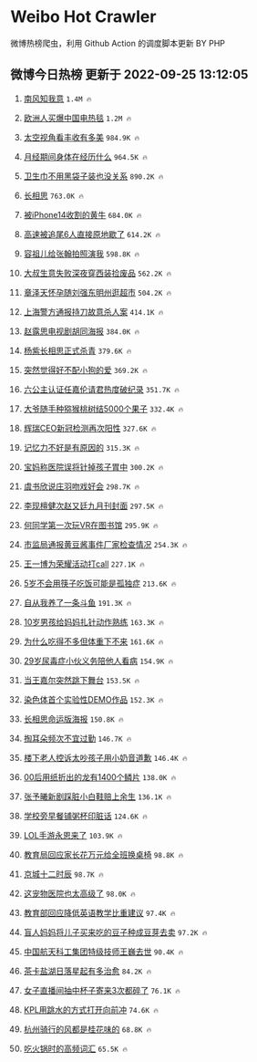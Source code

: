 # Weibo Hot Crawler 



微博热榜爬虫，利用 Github Action 的调度脚本更新 BY PHP 


## 微博今日热榜 更新于 2022-09-25 13:12:05 
1. [南风知我意](https://s.weibo.com/weibo?q=%E5%8D%97%E9%A3%8E%E7%9F%A5%E6%88%91%E6%84%8F&t=31&band_rank=1&Refer=top) `1.4M 🔥` 

1. [欧洲人买爆中国电热毯](https://s.weibo.com/weibo?q=%23%E6%AC%A7%E6%B4%B2%E4%BA%BA%E4%B9%B0%E7%88%86%E4%B8%AD%E5%9B%BD%E7%94%B5%E7%83%AD%E6%AF%AF%23&t=31&band_rank=2&Refer=top) `1.2M 🔥` 

1. [太空视角看丰收有多美](https://s.weibo.com/weibo?q=%23%E5%A4%AA%E7%A9%BA%E8%A7%86%E8%A7%92%E7%9C%8B%E4%B8%B0%E6%94%B6%E6%9C%89%E5%A4%9A%E7%BE%8E%23&t=31&band_rank=3&Refer=top) `984.9K 🔥` 

1. [月经期间身体在经历什么](https://s.weibo.com/weibo?q=%23%E6%9C%88%E7%BB%8F%E6%9C%9F%E9%97%B4%E8%BA%AB%E4%BD%93%E5%9C%A8%E7%BB%8F%E5%8E%86%E4%BB%80%E4%B9%88%23&t=31&band_rank=4&Refer=top) `964.5K 🔥` 

1. [卫生巾不用黑袋子装也没关系](https://s.weibo.com/weibo?q=%23%E5%8D%AB%E7%94%9F%E5%B7%BE%E4%B8%8D%E7%94%A8%E9%BB%91%E8%A2%8B%E5%AD%90%E8%A3%85%E4%B9%9F%E6%B2%A1%E5%85%B3%E7%B3%BB%23&t=31&band_rank=5&Refer=top) `890.2K 🔥` 

1. [长相思](https://s.weibo.com/weibo?q=%E9%95%BF%E7%9B%B8%E6%80%9D&t=31&band_rank=6&Refer=top) `763.0K 🔥` 

1. [被iPhone14收割的黄牛](https://s.weibo.com/weibo?q=%23%E8%A2%ABiPhone14%E6%94%B6%E5%89%B2%E7%9A%84%E9%BB%84%E7%89%9B%23&t=31&band_rank=7&Refer=top) `684.0K 🔥` 

1. [高速被追尾6人直接原地歇了](https://s.weibo.com/weibo?q=%23%E9%AB%98%E9%80%9F%E8%A2%AB%E8%BF%BD%E5%B0%BE6%E4%BA%BA%E7%9B%B4%E6%8E%A5%E5%8E%9F%E5%9C%B0%E6%AD%87%E4%BA%86%23&t=31&band_rank=8&Refer=top) `614.2K 🔥` 

1. [容祖儿给张翰拍照演我](https://s.weibo.com/weibo?q=%23%E5%AE%B9%E7%A5%96%E5%84%BF%E7%BB%99%E5%BC%A0%E7%BF%B0%E6%8B%8D%E7%85%A7%E6%BC%94%E6%88%91%23&t=31&band_rank=9&Refer=top) `598.8K 🔥` 

1. [大叔生意失败深夜穿西装捡废品](https://s.weibo.com/weibo?q=%23%E5%A4%A7%E5%8F%94%E7%94%9F%E6%84%8F%E5%A4%B1%E8%B4%A5%E6%B7%B1%E5%A4%9C%E7%A9%BF%E8%A5%BF%E8%A3%85%E6%8D%A1%E5%BA%9F%E5%93%81%23&t=31&band_rank=10&Refer=top) `562.2K 🔥` 

1. [章泽天怀孕随刘强东明州逛超市](https://s.weibo.com/weibo?q=%23%E7%AB%A0%E6%B3%BD%E5%A4%A9%E6%80%80%E5%AD%95%E9%9A%8F%E5%88%98%E5%BC%BA%E4%B8%9C%E6%98%8E%E5%B7%9E%E9%80%9B%E8%B6%85%E5%B8%82%23&t=31&band_rank=11&Refer=top) `504.2K 🔥` 

1. [上海警方通报持刀故意杀人案](https://s.weibo.com/weibo?q=%E4%B8%8A%E6%B5%B7%E8%AD%A6%E6%96%B9%E9%80%9A%E6%8A%A5%E6%8C%81%E5%88%80%E6%95%85%E6%84%8F%E6%9D%80%E4%BA%BA%E6%A1%88&t=31&band_rank=12&Refer=top) `414.1K 🔥` 

1. [赵露思电视剧胡同海报](https://s.weibo.com/weibo?q=%23%E8%B5%B5%E9%9C%B2%E6%80%9D%E7%94%B5%E8%A7%86%E5%89%A7%E8%83%A1%E5%90%8C%E6%B5%B7%E6%8A%A5%23&t=31&band_rank=13&Refer=top) `384.0K 🔥` 

1. [杨紫长相思正式杀青](https://s.weibo.com/weibo?q=%23%E6%9D%A8%E7%B4%AB%E9%95%BF%E7%9B%B8%E6%80%9D%E6%AD%A3%E5%BC%8F%E6%9D%80%E9%9D%92%23&t=31&band_rank=14&Refer=top) `379.6K 🔥` 

1. [突然觉得好不配小狗的爱](https://s.weibo.com/weibo?q=%23%E7%AA%81%E7%84%B6%E8%A7%89%E5%BE%97%E5%A5%BD%E4%B8%8D%E9%85%8D%E5%B0%8F%E7%8B%97%E7%9A%84%E7%88%B1%23&t=31&band_rank=15&Refer=top) `369.2K 🔥` 

1. [六公主认证任嘉伦请君热度破纪录](https://s.weibo.com/weibo?q=%23%E5%85%AD%E5%85%AC%E4%B8%BB%E8%AE%A4%E8%AF%81%E4%BB%BB%E5%98%89%E4%BC%A6%E8%AF%B7%E5%90%9B%E7%83%AD%E5%BA%A6%E7%A0%B4%E7%BA%AA%E5%BD%95%23&t=31&band_rank=16&Refer=top) `351.7K 🔥` 

1. [大爷随手种猕猴桃树结5000个果子](https://s.weibo.com/weibo?q=%23%E5%A4%A7%E7%88%B7%E9%9A%8F%E6%89%8B%E7%A7%8D%E7%8C%95%E7%8C%B4%E6%A1%83%E6%A0%91%E7%BB%935000%E4%B8%AA%E6%9E%9C%E5%AD%90%23&t=31&band_rank=17&Refer=top) `332.4K 🔥` 

1. [辉瑞CEO新冠检测再次阳性](https://s.weibo.com/weibo?q=%23%E8%BE%89%E7%91%9ECEO%E6%96%B0%E5%86%A0%E6%A3%80%E6%B5%8B%E5%86%8D%E6%AC%A1%E9%98%B3%E6%80%A7%23&t=31&band_rank=18&Refer=top) `327.6K 🔥` 

1. [记忆力不好是有原因的](https://s.weibo.com/weibo?q=%E8%AE%B0%E5%BF%86%E5%8A%9B%E4%B8%8D%E5%A5%BD%E6%98%AF%E6%9C%89%E5%8E%9F%E5%9B%A0%E7%9A%84&t=31&band_rank=19&Refer=top) `315.3K 🔥` 

1. [宝妈称医院误将针掉孩子胃中](https://s.weibo.com/weibo?q=%23%E5%AE%9D%E5%A6%88%E7%A7%B0%E5%8C%BB%E9%99%A2%E8%AF%AF%E5%B0%86%E9%92%88%E6%8E%89%E5%AD%A9%E5%AD%90%E8%83%83%E4%B8%AD%23&t=31&band_rank=20&Refer=top) `300.2K 🔥` 

1. [虞书欣说庄羽吻戏好会](https://s.weibo.com/weibo?q=%23%E8%99%9E%E4%B9%A6%E6%AC%A3%E8%AF%B4%E5%BA%84%E7%BE%BD%E5%90%BB%E6%88%8F%E5%A5%BD%E4%BC%9A%23&t=31&band_rank=21&Refer=top) `298.7K 🔥` 

1. [李现檀健次赵又廷九月刊封面](https://s.weibo.com/weibo?q=%23%E6%9D%8E%E7%8E%B0%E6%AA%80%E5%81%A5%E6%AC%A1%E8%B5%B5%E5%8F%88%E5%BB%B7%E4%B9%9D%E6%9C%88%E5%88%8A%E5%B0%81%E9%9D%A2%23&t=31&band_rank=22&Refer=top) `297.5K 🔥` 

1. [何同学第一次玩VR在图书馆](https://s.weibo.com/weibo?q=%23%E4%BD%95%E5%90%8C%E5%AD%A6%E7%AC%AC%E4%B8%80%E6%AC%A1%E7%8E%A9VR%E5%9C%A8%E5%9B%BE%E4%B9%A6%E9%A6%86%23&t=31&band_rank=23&Refer=top) `295.9K 🔥` 

1. [市监局通报黄豆酱事件厂家检查情况](https://s.weibo.com/weibo?q=%E5%B8%82%E7%9B%91%E5%B1%80%E9%80%9A%E6%8A%A5%E9%BB%84%E8%B1%86%E9%85%B1%E4%BA%8B%E4%BB%B6%E5%8E%82%E5%AE%B6%E6%A3%80%E6%9F%A5%E6%83%85%E5%86%B5&t=31&band_rank=24&Refer=top) `254.3K 🔥` 

1. [王一博为荣耀活动打call](https://s.weibo.com/weibo?q=%E7%8E%8B%E4%B8%80%E5%8D%9A%E4%B8%BA%E8%8D%A3%E8%80%80%E6%B4%BB%E5%8A%A8%E6%89%93call&t=31&band_rank=25&Refer=top) `227.1K 🔥` 

1. [5岁不会用筷子吃饭可能是孤独症](https://s.weibo.com/weibo?q=%235%E5%B2%81%E4%B8%8D%E4%BC%9A%E7%94%A8%E7%AD%B7%E5%AD%90%E5%90%83%E9%A5%AD%E5%8F%AF%E8%83%BD%E6%98%AF%E5%AD%A4%E7%8B%AC%E7%97%87%23&t=31&band_rank=26&Refer=top) `213.6K 🔥` 

1. [自从我养了一条斗鱼](https://s.weibo.com/weibo?q=%23%E8%87%AA%E4%BB%8E%E6%88%91%E5%85%BB%E4%BA%86%E4%B8%80%E6%9D%A1%E6%96%97%E9%B1%BC%23&t=31&band_rank=27&Refer=top) `191.3K 🔥` 

1. [10岁男孩给妈妈扎针动作熟练](https://s.weibo.com/weibo?q=%2310%E5%B2%81%E7%94%B7%E5%AD%A9%E7%BB%99%E5%A6%88%E5%A6%88%E6%89%8E%E9%92%88%E5%8A%A8%E4%BD%9C%E7%86%9F%E7%BB%83%23&t=31&band_rank=28&Refer=top) `163.3K 🔥` 

1. [为什么吃得不多但体重下不来](https://s.weibo.com/weibo?q=%23%E4%B8%BA%E4%BB%80%E4%B9%88%E5%90%83%E5%BE%97%E4%B8%8D%E5%A4%9A%E4%BD%86%E4%BD%93%E9%87%8D%E4%B8%8B%E4%B8%8D%E6%9D%A5%23&t=31&band_rank=29&Refer=top) `161.6K 🔥` 

1. [29岁尿毒症小伙义务陪他人看病](https://s.weibo.com/weibo?q=%2329%E5%B2%81%E5%B0%BF%E6%AF%92%E7%97%87%E5%B0%8F%E4%BC%99%E4%B9%89%E5%8A%A1%E9%99%AA%E4%BB%96%E4%BA%BA%E7%9C%8B%E7%97%85%23&t=31&band_rank=30&Refer=top) `154.9K 🔥` 

1. [当王嘉尔突然跳下舞台](https://s.weibo.com/weibo?q=%23%E5%BD%93%E7%8E%8B%E5%98%89%E5%B0%94%E7%AA%81%E7%84%B6%E8%B7%B3%E4%B8%8B%E8%88%9E%E5%8F%B0%23&t=31&band_rank=31&Refer=top) `153.5K 🔥` 

1. [染色体首个实验性DEMO作品](https://s.weibo.com/weibo?q=%23%E6%9F%93%E8%89%B2%E4%BD%93%E9%A6%96%E4%B8%AA%E5%AE%9E%E9%AA%8C%E6%80%A7DEMO%E4%BD%9C%E5%93%81%23&t=31&band_rank=32&Refer=top) `152.3K 🔥` 

1. [长相思命运版海报](https://s.weibo.com/weibo?q=%23%E9%95%BF%E7%9B%B8%E6%80%9D%E5%91%BD%E8%BF%90%E7%89%88%E6%B5%B7%E6%8A%A5%23&t=31&band_rank=33&Refer=top) `150.8K 🔥` 

1. [掏耳朵频次不宜过勤](https://s.weibo.com/weibo?q=%23%E6%8E%8F%E8%80%B3%E6%9C%B5%E9%A2%91%E6%AC%A1%E4%B8%8D%E5%AE%9C%E8%BF%87%E5%8B%A4%23&t=31&band_rank=34&Refer=top) `146.7K 🔥` 

1. [楼下老人控诉太吵孩子用小奶音道歉](https://s.weibo.com/weibo?q=%23%E6%A5%BC%E4%B8%8B%E8%80%81%E4%BA%BA%E6%8E%A7%E8%AF%89%E5%A4%AA%E5%90%B5%E5%AD%A9%E5%AD%90%E7%94%A8%E5%B0%8F%E5%A5%B6%E9%9F%B3%E9%81%93%E6%AD%89%23&t=31&band_rank=35&Refer=top) `146.4K 🔥` 

1. [00后用纸折出的龙有1400个鳞片](https://s.weibo.com/weibo?q=%2300%E5%90%8E%E7%94%A8%E7%BA%B8%E6%8A%98%E5%87%BA%E7%9A%84%E9%BE%99%E6%9C%891400%E4%B8%AA%E9%B3%9E%E7%89%87%23&t=31&band_rank=36&Refer=top) `138.0K 🔥` 

1. [张予曦新剧踩脏小白鞋赔上余生](https://s.weibo.com/weibo?q=%23%E5%BC%A0%E4%BA%88%E6%9B%A6%E6%96%B0%E5%89%A7%E8%B8%A9%E8%84%8F%E5%B0%8F%E7%99%BD%E9%9E%8B%E8%B5%94%E4%B8%8A%E4%BD%99%E7%94%9F%23&t=31&band_rank=37&Refer=top) `136.1K 🔥` 

1. [学校旁早餐铺粥杯印脏话](https://s.weibo.com/weibo?q=%23%E5%AD%A6%E6%A0%A1%E6%97%81%E6%97%A9%E9%A4%90%E9%93%BA%E7%B2%A5%E6%9D%AF%E5%8D%B0%E8%84%8F%E8%AF%9D%23&t=31&band_rank=38&Refer=top) `124.6K 🔥` 

1. [LOL手游永恩来了](https://s.weibo.com/weibo?q=%23LOL%E6%89%8B%E6%B8%B8%E6%B0%B8%E6%81%A9%E6%9D%A5%E4%BA%86%23&t=31&band_rank=39&Refer=top) `103.9K 🔥` 

1. [教育局回应家长花万元给全班换桌椅](https://s.weibo.com/weibo?q=%23%E6%95%99%E8%82%B2%E5%B1%80%E5%9B%9E%E5%BA%94%E5%AE%B6%E9%95%BF%E8%8A%B1%E4%B8%87%E5%85%83%E7%BB%99%E5%85%A8%E7%8F%AD%E6%8D%A2%E6%A1%8C%E6%A4%85%23&t=31&band_rank=40&Refer=top) `98.8K 🔥` 

1. [京城十二时辰](https://s.weibo.com/weibo?q=%23%E4%BA%AC%E5%9F%8E%E5%8D%81%E4%BA%8C%E6%97%B6%E8%BE%B0%23&t=31&band_rank=41&Refer=top) `98.7K 🔥` 

1. [这宠物医院也太高级了](https://s.weibo.com/weibo?q=%23%E8%BF%99%E5%AE%A0%E7%89%A9%E5%8C%BB%E9%99%A2%E4%B9%9F%E5%A4%AA%E9%AB%98%E7%BA%A7%E4%BA%86%23&t=31&band_rank=42&Refer=top) `98.0K 🔥` 

1. [教育部回应降低英语教学比重建议](https://s.weibo.com/weibo?q=%23%E6%95%99%E8%82%B2%E9%83%A8%E5%9B%9E%E5%BA%94%E9%99%8D%E4%BD%8E%E8%8B%B1%E8%AF%AD%E6%95%99%E5%AD%A6%E6%AF%94%E9%87%8D%E5%BB%BA%E8%AE%AE%23&t=31&band_rank=43&Refer=top) `97.4K 🔥` 

1. [盲人妈妈将儿子买来吃的豆子种成豆芽去卖](https://s.weibo.com/weibo?q=%23%E7%9B%B2%E4%BA%BA%E5%A6%88%E5%A6%88%E5%B0%86%E5%84%BF%E5%AD%90%E4%B9%B0%E6%9D%A5%E5%90%83%E7%9A%84%E8%B1%86%E5%AD%90%E7%A7%8D%E6%88%90%E8%B1%86%E8%8A%BD%E5%8E%BB%E5%8D%96%23&t=31&band_rank=44&Refer=top) `97.2K 🔥` 

1. [中国航天科工集团特级技师王巍去世](https://s.weibo.com/weibo?q=%23%E4%B8%AD%E5%9B%BD%E8%88%AA%E5%A4%A9%E7%A7%91%E5%B7%A5%E9%9B%86%E5%9B%A2%E7%89%B9%E7%BA%A7%E6%8A%80%E5%B8%88%E7%8E%8B%E5%B7%8D%E5%8E%BB%E4%B8%96%23&t=31&band_rank=45&Refer=top) `90.4K 🔥` 

1. [茶卡盐湖日落星起有多治愈](https://s.weibo.com/weibo?q=%23%E8%8C%B6%E5%8D%A1%E7%9B%90%E6%B9%96%E6%97%A5%E8%90%BD%E6%98%9F%E8%B5%B7%E6%9C%89%E5%A4%9A%E6%B2%BB%E6%84%88%23&t=31&band_rank=46&Refer=top) `84.2K 🔥` 

1. [女子直播间抽中杯子寄来3次都碎了](https://s.weibo.com/weibo?q=%23%E5%A5%B3%E5%AD%90%E7%9B%B4%E6%92%AD%E9%97%B4%E6%8A%BD%E4%B8%AD%E6%9D%AF%E5%AD%90%E5%AF%84%E6%9D%A53%E6%AC%A1%E9%83%BD%E7%A2%8E%E4%BA%86%23&t=31&band_rank=47&Refer=top) `76.1K 🔥` 

1. [KPL用跳水的方式打开向前冲](https://s.weibo.com/weibo?q=%23KPL%E7%94%A8%E8%B7%B3%E6%B0%B4%E7%9A%84%E6%96%B9%E5%BC%8F%E6%89%93%E5%BC%80%E5%90%91%E5%89%8D%E5%86%B2%23&t=31&band_rank=48&Refer=top) `74.6K 🔥` 

1. [杭州骑行的风都是桂花味的](https://s.weibo.com/weibo?q=%23%E6%9D%AD%E5%B7%9E%E9%AA%91%E8%A1%8C%E7%9A%84%E9%A3%8E%E9%83%BD%E6%98%AF%E6%A1%82%E8%8A%B1%E5%91%B3%E7%9A%84%23&t=31&band_rank=49&Refer=top) `68.8K 🔥` 

1. [吃火锅时的高频词汇](https://s.weibo.com/weibo?q=%23%E5%90%83%E7%81%AB%E9%94%85%E6%97%B6%E7%9A%84%E9%AB%98%E9%A2%91%E8%AF%8D%E6%B1%87%23&t=31&band_rank=50&Refer=top) `65.5K 🔥` 

